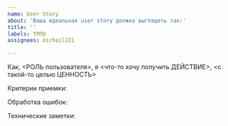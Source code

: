 ```yaml
---
name: User Story
about: 'Ваша идеальная user story должна выглядеть так:'
title: ''
labels: ТРПО
assignees: michail221

---
```


Как, <РОЛЬ пользователя>, я <что-то хочу получить ДЕЙСТВИЕ>, <с такой-то целью ЦЕННОСТЬ>

Критерии приемки:

Обработка ошибок:

Технические заметки:
